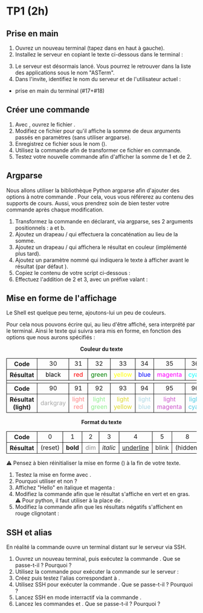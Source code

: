 <!DOCTYPE html>
<html lang="fr">
    <head>
        <meta charset="utf8"/>
        <title>TP1 (AdminSys)</title>
        <meta name="color-scheme" content="dark light">
        <meta name="viewport" content="width=device-width, initial-scale=1"/>
        <link   href="/skeleton/tp/index.css"  rel="stylesheet">
        <script  src="/skeleton/tp/index.js"  type="module"     blocking="render" async></script>
    </head>
    <body>
        <main>

# TP1 (2h)

## Prise en main

1. Ouvrez un nouveau terminal (tapez <script type="c-text">Terminal</script> dans <script type="c-text">Activités</script> en haut à gauche).
2. Installez le serveur en copiant le texte ci-dessous dans le terminal :
<script type="c-bash">
/home/scratch/denmigda/public/S2_AdmSys/ASTerm/ASTerm.install
</script>
3. Le serveur est désormais lancé. Vous pourrez le retrouver dans la liste des applications sous le nom "ASTerm".
4. <q-text>Dans l'invite, identifiez le nom du serveur et de l'utilisateur actuel :</q-text>

- prise en main du terminal (#17+#18)

## Créer une commande

1. <q-text>Avec <script type="c-bash">nano</script>, ouvrez le fichier <script type="c-text">skeleton</script>.</q-text>
2. <q-text>Modifiez ce fichier pour qu'il affiche la somme de deux arguments passés en paramètres (sans utiliser argparse).</q-text>
3. Enregistrez ce fichier sous le nom <script type="c-text">add</script> (<script type="c-text">^+X</script>).
4. <q-text>Utilisez la commande <script type="c-text">mkcmd</script> afin de transformer ce fichier en commande.</q-text>
5. <q-text>Testez votre nouvelle commande afin d'afficher la somme de 1 et de 2.</q-text>

## Argparse

Nous allons utiliser la bibliothèque Python argparse afin d'ajouter des options à notre commande <script type="c-bash">add</script>. Pour cela, vous vous référerez au contenu des supports de cours. Aussi, vous prendrez soin de bien tester votre commande après chaque modification.

1. Transformez la commande <script type="c-bash">add</script> en déclarant, via argparse, ses 2 arguments positionnels : a et b.
2. Ajoutez un drapeau <script type="c-bash">-s</script>/<script type="c-bash">--string</script> qui effectuera la concaténation au lieu de la somme.
3. Ajoutez un drapeau <script type="c-bash">-c</script>/<script type="c-bash">--color</script> qui affichera le résultat en couleur (implémenté plus tard).
4. Ajoutez un paramètre nommé <script type="c-bash">--prefix</script> qui indiquera le texte à afficher avant le résultat (par défaut <script type="c-text">Sum: </script>).
5. <q-text>Copiez le contenu de votre script ci-dessous :</q-text>
5. <q-text>Effectuez l'addition de 2 et 3, avec un préfixe valant <script type="c-text">a + b = </script> :</q-text>

## Mise en forme de l'affichage

Le Shell est quelque peu terne, ajoutons-lui un peu de couleurs.

Pour cela nous pouvons écrire <script type="c-shell">\e[<h>$CODE[;...]</h>m</script> qui, au lieu d'être affiché, sera interprété par le terminal. Ainsi le texte qui suivra sera mis en forme, en fonction des options que nous aurons spécifiés :

<style>
  .table_format {


    & td, & th {
      text-align: center;
      border: 1px solid light-dark(black, white);
    }

    & blink {
      animation: blinker 1s linear infinite;
    }

  }

@keyframes blinker {
  50% {
    opacity: 0;
  }
}
</style>

<center><b>Couleur du texte</b></center>

<table class='table_format'>
  <tbody>
    <tr><th>Code</th>
      <td>30</td>
      <td>31</td>
      <td>32</td>
      <td>33</td>
      <td>34</td>
      <td>35</td>
      <td>36</td>
      <td>37</td>
    </tr>
    <tr><th>Résultat</th>
      <td><span style='color:black;background-color:white'>black</span></td>
      <td><span style='color:red'>red</span></td>
      <td><span style='color:green'>green</span></td>
      <td><span style='color:yellow'>yellow</span></td>
      <td><span style='color:blue'>blue</span></td>
      <td><span style='color:magenta'>magenta</span></td>
      <td><span style='color:cyan'>cyan</span></td>
      <td><span style='color:lightgray'>lightgray</span></td>
    </tr><tr>
      <td colspan='9'></td>
    </tr><tr><th>Code</th>
      <td>90</td>
      <td>91</td>
      <td>92</td>
      <td>93</td>
      <td>94</td>
      <td>95</td>
      <td>96</td>
      <td>97</td>
    </tr>
    <tr><th>Résultat (light)</th>
      <td><span style='color:darkgray'>darkgray</span></td>
      <td><span style='color:#FF8787'>light red</span></td>
      <td><span style='color:lightgreen'>light green</span></td>
      <td><span style='color:#DED82C'>light yellow</span></td>
      <td><span style='color:lightblue'>light blue</span></td>
      <td><span style='color:#CC58CC'>light magenta</span></td>
      <td><span style='color:#4CCCE6'>light cyan</span></td>
      <td><span style='color:white;background-color:black'>white</span></td>
    </tr>
  </tbody>
</table>


<center><b>Format du texte</b></center>

<table class='table_format'>
  <tbody>
    <tr><th>Code</th>
      <td>0</td>
      <td>1</td>
      <td>2</td>
      <td>3</td>
      <td>4</td>
      <td>5</td>
      <td>8</td>
      <td>9</td>
    </tr>
    <tr><th>Résultat</th>
      <td>(reset)</td>
      <td><b>bold</b></td>
      <td><span style="opacity:0.5">dim</span></td>
      <td><em>italic</em></td>
      <td><u>underline</u></td>
      <td><blink>blink</blink></td>
      <td>(hidden)</td>
      <td><s>barred</s></td>
    </tr>
  </tbody>
</table>

⚠ Pensez à bien réinitialiser la mise en forme (<script type="c-bash">\e[0m</script>) à la fin de votre texte.

1. Testez la mise en forme avec <script type="c-bash">echo $'\e[1;34mblue\e[0m'</script>.
2. <q-text>Pourquoi utiliser <script type="c-bash">$''</script> et non <script type="c-bash">''</script> ?</q-text>
3. <q-text>Affichez "Hello" en italique et magenta :</q-text>
4. <q-text>Modifiez la commande <script type="c-bash">add</script> afin que le résultat s'affiche en vert et en gras.<br/>⚠ Pour python, il faut utiliser <script type="c-text">\033</script> à la place de <script type="c-text">\e</script>.</q-text>
5. <q-text>Modifiez la commande <script type="c-bash">add</script> afin que les résultats négatifs s'affichent en rouge clignotant :</q-text>

## SSH et alias

En réalité la commande <script type="c-bash">ASTerm</script> ouvre un terminal distant sur le serveur via SSH.

1. <q-text>Ouvrez un nouveau terminal, puis exécutez la commande <script type="c-bash">add</script>. Que se passe-t-il ? Pourquoi ?</q-text>
1. <q-text>Utilisez la commande <script type="c-bash">ssh zeus@ASTerm '<h>$CMD</h>'</script> pour exécuter la commande <script type="c-bash">add</script> sur le serveur :</q-text>
1. <q-text>Créez puis testez l'alias <script type="c-bash">hello</script> correspondant à <script type="c-bash">echo Bonjour</script>.</q-text>
1. <q-text>Utilisez SSH pour exécuter la commande <script type="c-bash">hello</script>. Que se passe-t-il ? Pourquoi ?</q-text>
1. Lancez SSH en mode interractif via la commande <script type="c-bash">ssh zeus@ASTerm</script>.
1. <q-text>Lancez les commandes <script type="c-bash">add</script> et <script type="c-bash">hello</script>. Que se passe-t-il ? Pourquoi ?</q-text>

</main>
    </body>
</html>